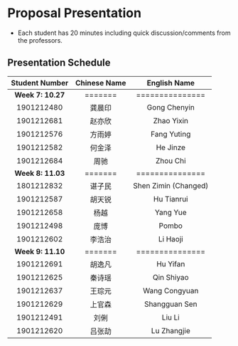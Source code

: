 # Proposal Presentation 
* Each student has 20 minutes including quick discussion/comments from the professors.

## Presentation Schedule
Student Number | Chinese Name | English Name
:---:|:---:|:---:
**Week 7: 10.27** | ======= | ===============
1901212480 | 龚晨印 | Gong Chenyin
1901212681 | 赵亦欣 | Zhao Yixin
1901212576 | 方雨婷 | Fang Yuting
1901212582 | 何金泽 | He Jinze
1901212684 | 周驰 | Zhou Chi
**Week 8: 11.03** | ======= | ===============
1801212832 | 谌子民 | Shen Zimin (Changed)
1901212587 | 胡天锐 | Hu Tianrui
1901212658 | 杨越 | Yang Yue
1901212498 | 庞博 | Pombo
1901212602 | 李浩治 | Li Haoji
**Week 9: 11.10** | ======= | ===============
1901212691 | 胡逸凡 | Hu Yifan
1901212625 | 秦诗瑶 | Qin Shiyao
1901212637 | 王琮元 | Wang Congyuan
1901212629 | 上官森 | Shangguan Sen
1901212491 | 刘俐 | Liu Li
1901212620 | 吕张劼 | Lu Zhangjie
